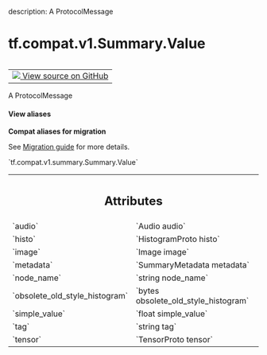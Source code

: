 description: A ProtocolMessage

<div itemscope itemtype="http://developers.google.com/ReferenceObject">
<meta itemprop="name" content="tf.compat.v1.Summary.Value" />
<meta itemprop="path" content="Stable" />
</div>

# tf.compat.v1.Summary.Value

<!-- Insert buttons and diff -->

<table class="tfo-notebook-buttons tfo-api nocontent" align="left">
<td>
  <a target="_blank" href="https://github.com/tensorflow/tensorflow/blob/r2.2/tensorflow/core/framework/summary.proto">
    <img src="https://www.tensorflow.org/images/GitHub-Mark-32px.png" />
    View source on GitHub
  </a>
</td>
</table>



A ProtocolMessage

<section class="expandable">
  <h4 class="showalways">View aliases</h4>
  <p>
<b>Compat aliases for migration</b>
<p>See
<a href="https://www.tensorflow.org/guide/migrate">Migration guide</a> for
more details.</p>
<p>`tf.compat.v1.summary.Summary.Value`</p>
</p>
</section>

<!-- Placeholder for "Used in" -->




<!-- Tabular view -->
 <table class="responsive fixed orange">
<colgroup><col width="214px"><col></colgroup>
<tr><th colspan="2"><h2 class="add-link">Attributes</h2></th></tr>

<tr>
<td>
`audio`
</td>
<td>
`Audio audio`
</td>
</tr><tr>
<td>
`histo`
</td>
<td>
`HistogramProto histo`
</td>
</tr><tr>
<td>
`image`
</td>
<td>
`Image image`
</td>
</tr><tr>
<td>
`metadata`
</td>
<td>
`SummaryMetadata metadata`
</td>
</tr><tr>
<td>
`node_name`
</td>
<td>
`string node_name`
</td>
</tr><tr>
<td>
`obsolete_old_style_histogram`
</td>
<td>
`bytes obsolete_old_style_histogram`
</td>
</tr><tr>
<td>
`simple_value`
</td>
<td>
`float simple_value`
</td>
</tr><tr>
<td>
`tag`
</td>
<td>
`string tag`
</td>
</tr><tr>
<td>
`tensor`
</td>
<td>
`TensorProto tensor`
</td>
</tr>
</table>



